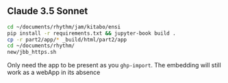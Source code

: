 ## Claude 3.5 Sonnet

```sh
cd ~/documents/rhythm/jam/kitabo/ensi
pip install -r requirements.txt && jupyter-book build .
cp -r part2/app/* _build/html/part2/app
cd ~/documents/rhythm/
new/jbb_https.sh
```

Only need the app to be present as you `ghp-import`. The embedding will still work as a webApp in its absence